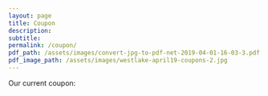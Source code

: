 ```yaml
---
layout: page
title: Coupon
description:
subtitle:
permalink: /coupon/
pdf_path: /assets/images/convert-jpg-to-pdf-net-2019-04-01-16-03-3.pdf
pdf_image_path: /assets/images/westlake-april19-coupons-2.jpg
---
```


Our current coupon: